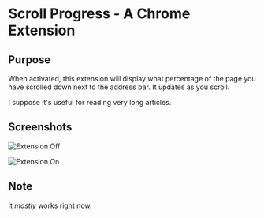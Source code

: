 Scroll Progress - A Chrome Extension
====================================

Purpose
-------

When activated, this extension will display what percentage of the page you
have scrolled down next to the address bar. It updates as you scroll.

I suppose it's useful for reading very long articles.

Screenshots
-----------

![Extension Off](http://adamzap.com/random/images/scroll_progress_1.png)

![Extension On](http://adamzap.com/random/images/scroll_progress_2.png)

Note
----

It *mostly* works right now.

